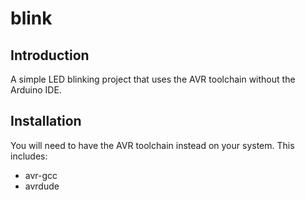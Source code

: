 blink
=====

Introduction
------------
A simple LED blinking project that uses the AVR toolchain without the Arduino IDE.

Installation
------------
You will need to have the AVR toolchain instead on your system. This includes:
* avr-gcc
* avrdude
